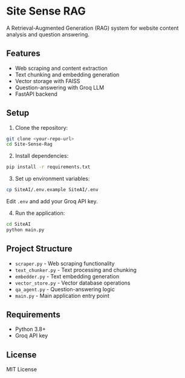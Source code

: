 # Site Sense RAG

A Retrieval-Augmented Generation (RAG) system for website content analysis and question answering.

## Features

- Web scraping and content extraction
- Text chunking and embedding generation
- Vector storage with FAISS
- Question-answering with Groq LLM
- FastAPI backend

## Setup

1. Clone the repository:
```bash
git clone <your-repo-url>
cd Site-Sense-Rag
```

2. Install dependencies:
```bash
pip install -r requirements.txt
```

3. Set up environment variables:
```bash
cp SiteAI/.env.example SiteAI/.env
```
Edit `.env` and add your Groq API key.

4. Run the application:
```bash
cd SiteAI
python main.py
```

## Project Structure

- `scraper.py` - Web scraping functionality
- `text_chunker.py` - Text processing and chunking
- `embedder.py` - Text embedding generation
- `vector_store.py` - Vector database operations
- `qa_agent.py` - Question-answering logic
- `main.py` - Main application entry point

## Requirements

- Python 3.8+
- Groq API key

## License

MIT License